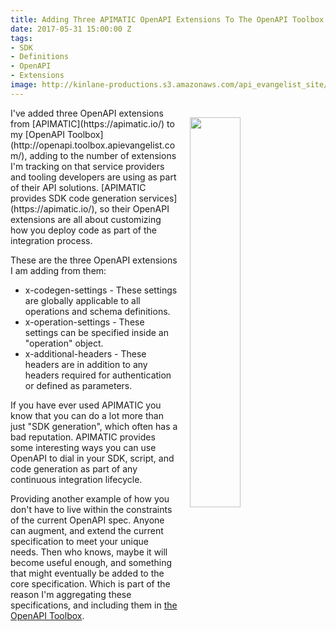 ```yaml
---
title: Adding Three APIMATIC OpenAPI Extensions To The OpenAPI Toolbox
date: 2017-05-31 15:00:00 Z
tags:
- SDK
- Definitions
- OpenAPI
- Extensions
image: http://kinlane-productions.s3.amazonaws.com/api_evangelist_site/blog/apimatic_dx_kits.png
---
```


<p><a href="https://apimatic.io/"><img src="http://kinlane-productions.s3.amazonaws.com/api_evangelist_site/blog/apimatic_dx_kits.png" align="right" width="40%" style="padding: 15px;" /></a></p>
I've added three OpenAPI extensions from [APIMATIC](https://apimatic.io/) to my [OpenAPI Toolbox](http://openapi.toolbox.apievangelist.com/), adding to the number of extensions I'm tracking on that service providers and tooling developers are using as part of their API solutions. [APIMATIC provides SDK code generation services](https://apimatic.io/), so their OpenAPI extensions are all about customizing how you deploy code as part of the integration process.

These are the three OpenAPI extensions I am adding from them:

* x-codegen-settings - These settings are globally applicable to all operations and schema definitions.
* x-operation-settings - These settings can be specified inside an &quot;operation&quot; object.
* x-additional-headers - These headers are in addition to any headers required for authentication or defined as parameters.

If you have ever used APIMATIC you know that you can do a lot more than just "SDK generation", which often has a bad reputation. APIMATIC provides some interesting ways you can use OpenAPI to dial in your SDK, script, and code generation as part of any continuous integration lifecycle.

Providing another example of how you don't have to live within the constraints of the current OpenAPI spec. Anyone can augment, and extend the current specification to meet your unique needs. Then who knows, maybe it will become useful enough, and something that might eventually be added to the core specification. Which is part of the reason I'm aggregating these specifications, and including them in [the OpenAPI Toolbox](http://openapi.toolbox.apievangelist.com/).